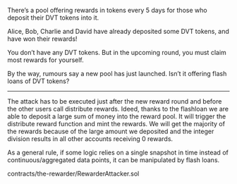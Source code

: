 There’s a pool offering rewards in tokens every 5 days for those who deposit their DVT tokens into it.

Alice, Bob, Charlie and David have already deposited some DVT tokens, and have won their rewards!

You don’t have any DVT tokens. But in the upcoming round, you must claim most rewards for yourself.

By the way, rumours say a new pool has just launched. Isn’t it offering flash loans of DVT tokens?

-----------

The attack has to be executed just after the new reward round and before the other users call distribute rewards.
Ideed, thanks to the flashloan we are able to deposit a large sum of money into the reward pool.
It will trigger the distribute reward function and mint the rewards. We will get the majority of the rewards because of the large amount we deposited and the integer division results in all other accounts receiving 0 rewards.

As a general rule, if some logic relies on a single snapshot in time instead of continuous/aggregated data points, it can be manipulated by flash loans.


contracts/the-rewarder/RewarderAttacker.sol

